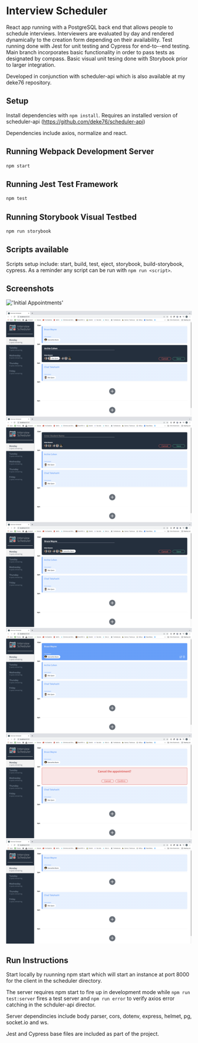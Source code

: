 # Interview Scheduler
React app running with a PostgreSQL back end that allows people to schedule interviews.  Interviewers are evaluated by day and rendered dynamically to the creation form depending on their availability.  Test running done with Jest for unit testing and Cypress for end-to--end testing.  Main branch incorporates basic functionality in order to pass tests as designated by compass.  Basic visual unit tesing done with Storybook prior to larger integration.

Developed in conjunction with scheduler-api which is also available at my deke76 repository.

## Setup

Install dependencies with `npm install`.  Requires an installed version of scheduler-api (https://github.com/deke76/scheduler-api)

Dependencies include axios, normalize and react.

## Running Webpack Development Server

```sh
npm start
```

## Running Jest Test Framework

```sh
npm test
```

## Running Storybook Visual Testbed

```sh
npm run storybook
```

## Scripts available
Scripts setup include: start, build, test, eject, storybook, build-storybook, cypress.  As a reminder any script can be run with ```npm run <script>```.

## Screenshots

!['Initial Appointments']('/docs/scheduler-initial-appointments.png')

!['Edit an existing appiointment'](/docs/edit-appointment.png)
!['New appointment form'](/docs/new-appointment-form.png)
!['New appointment form filled'](/docs/new-appointment-filled.png)
!['New appointment added to the schedule'](/docs/new-appointment-added.png)
!['Confirm appointment cancellation'](/docs/cancel-booked-appointment.png)
!['Confirmed appointment cancellation'](/docs/appointment-deleted.png)

## Run Instructions
Start locally by ruunning npm start which will start an instance at port 8000 for the client in the scheduler directory.  

The server requires npm start to fire up in development mode while ```npm run test:server``` fires a test server and ```npm run error``` to verify axios error catching in the schduler-api director.

Server dependincies include body parser, cors, dotenv, express, helmet, pg, socket.io and ws.

Jest and Cypress base files are included as part of the project.

